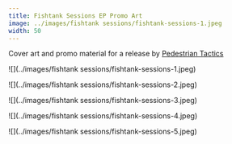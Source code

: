 ```yaml
---
title: Fishtank Sessions EP Promo Art
image: ../images/fishtank sessions/fishtank-sessions-1.jpeg
width: 50
---
```


Cover art and promo material for a release by [Pedestrian Tactics](https://pedestriantactics.com)

![](../images/fishtank sessions/fishtank-sessions-1.jpeg)

![](../images/fishtank sessions/fishtank-sessions-2.jpeg)

![](../images/fishtank sessions/fishtank-sessions-3.jpeg)

![](../images/fishtank sessions/fishtank-sessions-4.jpeg)

![](../images/fishtank sessions/fishtank-sessions-5.jpeg)

